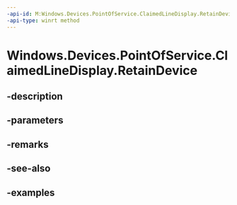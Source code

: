 ```yaml
---
-api-id: M:Windows.Devices.PointOfService.ClaimedLineDisplay.RetainDevice
-api-type: winrt method
---
```


<!-- Method syntax.
public void ClaimedLineDisplay.RetainDevice()
-->

# Windows.Devices.PointOfService.ClaimedLineDisplay.RetainDevice

## -description

## -parameters

## -remarks

## -see-also

## -examples

